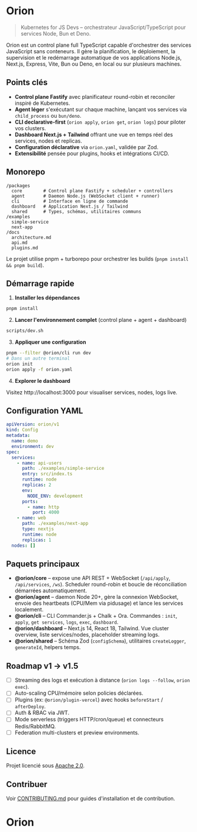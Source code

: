 # Orion

> Kubernetes for JS Devs – orchestrateur JavaScript/TypeScript pour services Node, Bun et Deno.

Orion est un control plane full TypeScript capable d'orchestrer des services JavaScript sans conteneurs. Il gère la planification, le déploiement, la supervision et le redémarrage automatique de vos applications Node.js, Next.js, Express, Vite, Bun ou Deno, en local ou sur plusieurs machines.

## Points clés

- **Control plane Fastify** avec planificateur round-robin et reconciler inspiré de Kubernetes.
- **Agent léger** s'exécutant sur chaque machine, lançant vos services via `child_process` ou `bun/deno`.
- **CLI declarative-first** (`orion apply`, `orion get`, `orion logs`) pour piloter vos clusters.
- **Dashboard Next.js + Tailwind** offrant une vue en temps réel des services, nodes et replicas.
- **Configuration déclarative** via `orion.yaml`, validée par Zod.
- **Extensibilité** pensée pour plugins, hooks et intégrations CI/CD.

## Monorepo

```
/packages
  core        # Control plane Fastify + scheduler + controllers
  agent       # Daemon Node.js (WebSocket client + runner)
  cli         # Interface en ligne de commande
  dashboard   # Application Next.js / Tailwind
  shared      # Types, schémas, utilitaires communs
/examples
  simple-service
  next-app
/docs
  architecture.md
  api.md
  plugins.md
```

Le projet utilise pnpm + turborepo pour orchestrer les builds (`pnpm install && pnpm build`).

## Démarrage rapide

1. **Installer les dépendances**

```bash
pnpm install
```

2. **Lancer l'environnement complet** (control plane + agent + dashboard)

```bash
scripts/dev.sh
```

3. **Appliquer une configuration**

```bash
pnpm --filter @orion/cli run dev
# Dans un autre terminal
orion init
orion apply -f orion.yaml
```

4. **Explorer le dashboard**

Visitez http://localhost:3000 pour visualiser services, nodes, logs live.

## Configuration YAML

```yaml
apiVersion: orion/v1
kind: Config
metadata:
  name: demo
  environment: dev
spec:
  services:
    - name: api-users
      path: ./examples/simple-service
      entry: src/index.ts
      runtime: node
      replicas: 2
      env:
        NODE_ENV: development
      ports:
        - name: http
          port: 4000
    - name: web
      path: ./examples/next-app
      type: nextjs
      runtime: node
      replicas: 1
  nodes: []
```

## Paquets principaux

- **@orion/core** – expose une API REST + WebSocket (`/api/apply`, `/api/services`, `/ws`). Scheduler round-robin et boucle de réconciliation démarrées automatiquement.
- **@orion/agent** – daemon Node 20+, gère la connexion WebSocket, envoie des heartbeats (CPU/Mem via pidusage) et lance les services localement.
- **@orion/cli** – CLI Commander.js + Chalk + Ora. Commandes : `init`, `apply`, `get services`, `logs`, `exec`, `dashboard`.
- **@orion/dashboard** – Next.js 14, React 18, Tailwind. Vue cluster overview, liste services/nodes, placeholder streaming logs.
- **@orion/shared** – Schéma Zod (`configSchema`), utilitaires `createLogger`, `generateId`, helpers temps.

## Roadmap v1 → v1.5

- [ ] Streaming des logs et exécution à distance (`orion logs --follow`, `orion exec`).
- [ ] Auto-scaling CPU/mémoire selon policies déclarées.
- [ ] Plugins (ex: `@orion/plugin-vercel`) avec hooks `beforeStart` / `afterDeploy`.
- [ ] Auth & RBAC via JWT.
- [ ] Mode serverless (triggers HTTP/cron/queue) et connecteurs Redis/RabbitMQ.
- [ ] Federation multi-clusters et preview environments.

## Licence

Projet licencié sous [Apache 2.0](LICENSE).

## Contribuer

Voir [CONTRIBUTING.md](CONTRIBUTING.md) pour guides d'installation et de contribution.
# Orion
